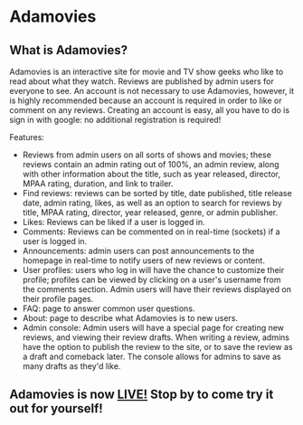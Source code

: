 # Adamovies


## What is Adamovies?

Adamovies is an interactive site for movie and TV show geeks who like to read about what they watch. Reviews are published by admin users for everyone to see. An account is not necessary to use Adamovies, however, it is highly recommended because an account is required in order to like or comment on any reviews. Creating an account is easy, all you have to do is sign in with google: no additional registration is required!

Features:
- Reviews from admin users on all sorts of shows and movies; these reviews contain an admin rating out of 100%, an admin review, along with other information about the title, such as year released, director, MPAA rating, duration, and link to trailer.
- Find reviews: reviews can be sorted by title, date published, title release date, admin rating, likes, as well as an option to search for reviews by title, MPAA rating, director, year released, genre, or admin publisher.
- Likes: Reviews can be liked if a user is logged in.
- Comments: Reviews can be commented on in real-time (sockets) if a user is logged in.
- Announcements: admin users can post announcements to the homepage in real-time to notify users of new reviews or content.
- User profiles: users who log in will have the chance to customize their profile; profiles can be viewed by clicking on a user's username from the comments section. Admin users will have their reviews displayed on their profile pages.
- FAQ: page to answer common user questions.
- About: page to describe what Adamovies is to new users.
- Admin console: Admin users will have a special page for creating new reviews, and viewing their review drafts. When writing a review, admins have the option to publish the review to the site, or to save the review as a draft and comeback later. The console allows for admins to save as many drafts as they'd like.


## Adamovies is now [LIVE!](https://www.adamovies.com) Stop by to come try it out for yourself!
